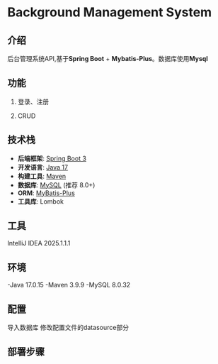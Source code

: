 # Background Management System

## 介绍

后台管理系统API,基于**Spring Boot** + **Mybatis-Plus**。数据库使用**Mysql**

## 功能

1. 登录、注册

2. CRUD

## 技术栈

- **后端框架**: [Spring Boot 3](https://spring.io/projects/spring-boot)
- **开发语言**: [Java 17](https://www.oracle.com/java/technologies/javase/jdk17-archive-downloads.html)
- **构建工具**: [Maven](https://maven.apache.org/)
- **数据库**: [MySQL](https://www.mysql.com/) (推荐 8.0+)
- **ORM**: [MyBatis-Plus](https://baomidou.com/)
- **工具库**: Lombok

## 工具

IntelliJ IDEA 2025.1.1.1

## 环境

-Java 17.0.15
-Maven 3.9.9
-MySQL 8.0.32

## 配置
导入数据库
修改配置文件的datasource部分

## 部署步骤


